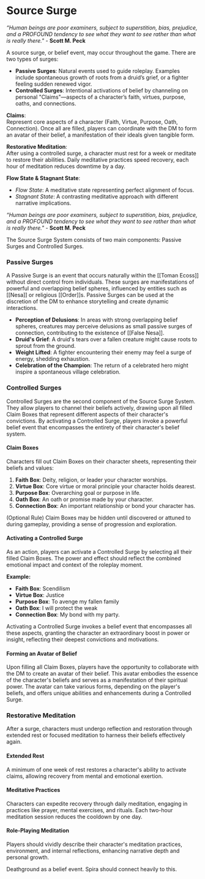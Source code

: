 <!-- wiki-header-section:start -->
# Source Surge

*“Human beings are poor examiners, subject to superstition, bias, prejudice, and a PROFOUND tendency to see what they want to see rather than what is really there."* - **Scott M. Peck**

<!-- wiki-header-section:end -->

A source surge, or belief event, may occur throughout the game. There are two types of surges:

- **Passive Surges**: Natural events used to guide roleplay. Examples include spontaneous growth of roots from a druid’s grief, or a fighter feeling sudden renewed vigor.
- **Controlled Surges**: Intentional activations of belief by channeling on personal "Claims"—aspects of a character’s faith, virtues, purpose, oaths, and connections.

**Claims**:  
Represent core aspects of a character (Faith, Virtue, Purpose, Oath, Connection). Once all are filled, players can coordinate with the DM to form an avatar of their belief, a manifestation of their ideals given tangible form.

**Restorative Meditation**:  
After using a controlled surge, a character must rest for a week or meditate to restore their abilities. Daily meditative practices speed recovery, each hour of meditation reduces downtime by a day.

**Flow State & Stagnant State**:  
- *Flow State*: A meditative state representing perfect alignment of focus.
- *Stagnant State*: A contrasting meditative approach with different narrative implications.

<!-- not-for-live-publishing:start -->
<!-- obsidian-pull:start -->
*“Human beings are poor examiners, subject to superstition, bias, prejudice, and a PROFOUND tendency to see what they want to see rather than what is really there."* - **Scott M. Peck**

The Source Surge System consists of two main components: Passive Surges and Controlled Surges.

### Passive Surges

A Passive Surge is an event that occurs naturally within the [[Toman Ecoss]] without direct control from individuals. These surges are manifestations of powerful and overlapping belief spheres, influenced by entities such as [[Nesa]] or religious [[Order]]s. Passive Surges can be used at the discretion of the DM to enhance storytelling and create dynamic interactions.

- **Perception of Delusions**: In areas with strong overlapping belief spheres, creatures may perceive delusions as small passive surges of connection, contributing to the existence of [[False Nesa]].
- **Druid's Grief**: A druid's tears over a fallen creature might cause roots to sprout from the ground.
- **Weight Lifted**: A fighter encountering their enemy may feel a surge of energy, shedding exhaustion.
- **Celebration of the Champion**: The return of a celebrated hero might inspire a spontaneous village celebration.

### Controlled Surges

Controlled Surges are the second component of the Source Surge System. They allow players to channel their beliefs actively, drawing upon all filled Claim Boxes that represent different aspects of their character's convictions. By activating a Controlled Surge, players invoke a powerful belief event that encompasses the entirety of their character's belief system.

#### Claim Boxes

Characters fill out Claim Boxes on their character sheets, representing their beliefs and values:

1. **Faith Box**: Deity, religion, or leader your character worships.
2. **Virtue Box**: Core virtue or moral principle your character holds dearest.
3. **Purpose Box**: Overarching goal or purpose in life.
4. **Oath Box**: An oath or promise made by your character.
5. **Connection Box**: An important relationship or bond your character has.

(Optional Rule) Claim Boxes may be hidden until discovered or attuned to during gameplay, providing a sense of progression and exploration.

#### Activating a Controlled Surge

As an action, players can activate a Controlled Surge by selecting all their filled Claim Boxes. The power and effect should reflect the combined emotional impact and context of the roleplay moment.

**Example:**

- **Faith Box**: Scendilism
- **Virtue Box**: Justice
- **Purpose Box**: To avenge my fallen family
- **Oath Box**: I will protect the weak
- **Connection Box**: My bond with my party.

Activating a Controlled Surge invokes a belief event that encompasses all these aspects, granting the character an extraordinary boost in power or insight, reflecting their deepest convictions and motivations.

#### Forming an Avatar of Belief

Upon filling all Claim Boxes, players have the opportunity to collaborate with the DM to create an avatar of their belief. This avatar embodies the essence of the character's beliefs and serves as a manifestation of their spiritual power. The avatar can take various forms, depending on the player's beliefs, and offers unique abilities and enhancements during a Controlled Surge.

### Restorative Meditation

After a surge, characters must undergo reflection and restoration through extended rest or focused meditation to harness their beliefs effectively again.

#### Extended Rest

A minimum of one week of rest restores a character's ability to activate claims, allowing recovery from mental and emotional exertion.

#### Meditative Practices

Characters can expedite recovery through daily meditation, engaging in practices like prayer, mental exercises, and rituals. Each two-hour meditation session reduces the cooldown by one day.

#### Role-Playing Meditation

Players should vividly describe their character's meditation practices, environment, and internal reflections, enhancing narrative depth and personal growth.












Deathground as a belief event. Spira should connect heavily to this.
<!-- obsidian-pull:end -->
<!-- not-for-live-publishing:end -->